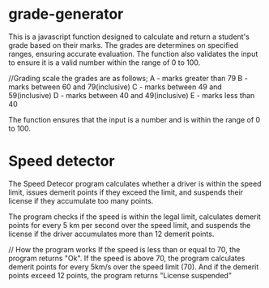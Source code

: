# grade-generator

This is a javascript function designed to calculate and return a student's grade based on their marks. The grades are determines on specified ranges, ensuring accurate evaluation. The function also validates the input to ensure it is a valid number within the range of 0 to 100.

//Grading scale
the grades are as follows;
A - marks greater than 79
B - marks between 60 and 79(inclusive)
C - marks between 49 and 59(inclusive)
D - marks between 40 and 49(inclusive)
E - marks less than 40

The function ensures that the input is a number and is within the range of 0 to 100.



# Speed detector

The Speed Detecor program calculates whether a driver is within the speed limit, issues demerit points if they exceed the limit, and suspends their license if they accumulate too many points.

The program checks if the speed is within the legal limit, calculates demerit points for every 5 km per second over the speed limit, and suspends the license if the driver accumulates more than 12 demerit points.

// How the program works
If the speed is less than or equal to 70, the program returns "Ok".
If the speed is above 70, the program calculates demerit points for every 5km/s over the speed limit (70).
And if the demerit points exceed 12 points, the program returns "License suspended"



